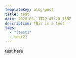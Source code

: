 ```yaml
---
templateKey: blog-post
title: test
date: 2020-06-11T22:45:20.230Z
description: This is a test
tags:
  - "[test1"
  - test2]
---
```

test here